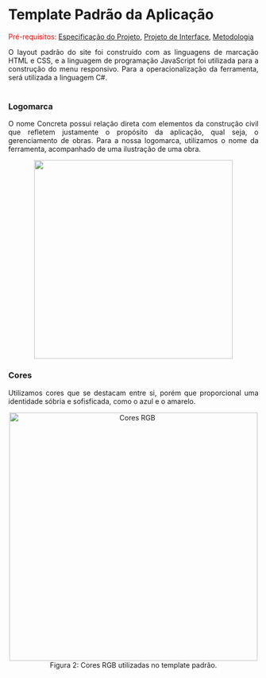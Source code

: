 # Template Padrão da Aplicação
<span style="color:red">Pré-requisitos: <a href="2-Especificação do Projeto.md"> Especificação do Projeto</a></span>, <a href="3-Projeto de Interface.md"> Projeto de Interface</a>, <a href="4-Metodologia.md"> Metodologia</a>
<div align="justify">
O layout padrão do site foi construído com as linguagens de marcação HTML e CSS, e a linguagem de programação JavaScript foi utilizada para a construção do menu responsivo. Para a operacionalização da ferramenta, será utilizada a linguagem C#. 
<div>
<br>

### Logomarca    
<div align="justify">
O nome Concreta possui relação direta com elementos da construção civil que refletem justamente o propósito da aplicação, qual seja, o gerenciamento de obras. Para a nossa logomarca, utilizamos o nome da ferramenta, acompanhado de uma ilustração de uma obra. 

  <p align="center">
  <img src= "https://github.com/user-attachments/assets/3b5176ba-ff78-445b-8031-42a54677f696" width="400">
</p>

### Cores
Utilizamos cores que se destacam entre si, porém que proporcional uma identidade sóbria e sofisficada, como o azul e o amarelo. 
<p align="center">
  <img src="https://github.com/ICEI-PUC-Minas-PMV-ADS/pmv-ads-2024-1-e1-proj-web-t1-pmv-ads-2024-1-e1-projecosaver/assets/145709183/ac201fee-586f-4131-b03e-0cd98fe61ebe" alt="Cores RGB" width="500">
  <br>
  Figura 2: Cores RGB utilizadas no template padrão.
</p>
